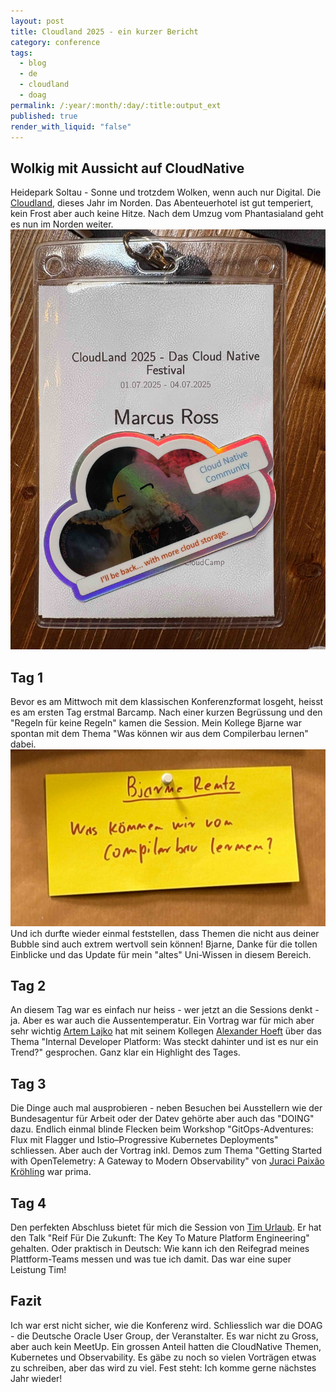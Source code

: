 ```yaml
---
layout: post
title: Cloudland 2025 - ein kurzer Bericht
category: conference
tags:
  - blog
  - de
  - cloudland
  - doag
permalink: /:year/:month/:day/:title:output_ext
published: true
render_with_liquid: "false"
---
```


## Wolkig mit Aussicht auf CloudNative

Heidepark Soltau - Sonne und trotzdem Wolken, wenn auch nur Digital. Die [Cloudland](https://www.cloudland.org/de/rueckblicke/cloudland-2025/), dieses Jahr im Norden. Das Abenteuerhotel ist gut temperiert, kein Frost aber auch keine Hitze. Nach dem Umzug vom Phantasialand geht es nun im Norden weiter.
![CloudlandBadge2025](assets/images/blog_cloudlandbadge2025.jpg)

## Tag 1
Bevor es am Mittwoch mit dem klassischen Konferenzformat losgeht, heisst es am ersten Tag erstmal Barcamp. Nach einer kurzen Begrüssung und den "Regeln für keine Regeln" kamen die Session. Mein Kollege Bjarne war spontan mit dem Thema "Was können wir aus dem Compilerbau lernen" dabei.
![BjarnesSessions](assets/images/blog_bjarnesession.jpg)
Und ich durfte wieder einmal feststellen, dass Themen die nicht aus deiner Bubble sind auch extrem wertvoll sein können! Bjarne, Danke für die tollen Einblicke und das Update für mein "altes" Uni-Wissen in diesem Bereich.
## Tag 2
An diesem Tag war es einfach nur heiss - wer jetzt an die Sessions denkt - ja. Aber es war auch die Aussentemperatur. Ein Vortrag war für mich aber sehr wichtig [Artem Lajko](https://www.linkedin.com/in/lajko/) hat mit seinem Kollegen  [Alexander Hoeft](https://www.linkedin.com/in/alexander-h-2a9802347/) über das Thema "Internal Developer Platform: Was steckt dahinter und ist es nur ein Trend?" gesprochen. Ganz klar ein Highlight des Tages.
## Tag 3
Die Dinge auch mal ausprobieren - neben Besuchen bei Ausstellern wie der Bundesagentur für Arbeit oder der Datev gehörte aber auch das "DOING" dazu. Endlich einmal blinde Flecken beim Workshop "GitOps-Adventures: Flux mit Flagger und Istio–Progressive Kubernetes Deployments" schliessen.
Aber auch der Vortrag inkl. Demos zum Thema "Getting Started with OpenTelemetry: A Gateway to Modern Observability" von [Juraci Paixão Kröhling](https://www.linkedin.com/in/jpkroehling/) war prima.
## Tag 4
Den perfekten Abschluss bietet für mich die Session von [Tim Urlaub](https://www.linkedin.com/in/t1murl/). Er hat den Talk "Reif Für Die Zukunft: The Key To Mature Platform Engineering" gehalten. Oder praktisch in Deutsch: Wie kann ich den Reifegrad meines Plattform-Teams messen und was tue ich damit. Das war eine super Leistung Tim!
## Fazit
Ich war erst nicht sicher, wie die Konferenz wird. Schliesslich war die DOAG - die Deutsche Oracle User Group, der Veranstalter. Es war nicht zu Gross, aber auch kein MeetUp. Ein grossen Anteil hatten die CloudNative Themen, Kubernetes und Observability. Es gäbe zu noch so vielen Vorträgen etwas zu schreiben, aber das wird zu viel. Fest steht: Ich komme gerne nächstes Jahr wieder!